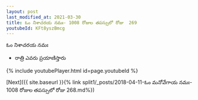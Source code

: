 ```yaml
---
layout: post
last_modified_at: 2021-03-30
title: ఓం నిశాచరయ నమః- 1008 రోజుల తపస్సులో రోజు  269
youtubeId: KFt8yszBmcg
---
```

 
 
 ఓం నిశాచరయ నమః  
 
 -  రాత్రి ఎవరు ప్రయాణిస్తారు 
 
  
 
  
 
 
 
 
 
 


{% include youtubePlayer.html id=page.youtubeId %}
 
[Next]({{ site.baseurl }}{% link  split1/_posts/2018-04-11-ఓం మనోవేగాయ నమః- 1008 రోజుల తపస్సులో రోజు  268.md%})
 
